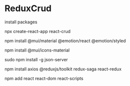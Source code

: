 # ReduxCrud
install packages



npx create-react-app react-crud


npm install @mui/material @emotion/react @emotion/styled


npm install @mui/icons-material



sudo npm install -g json-server


npm install axios @reduxjs/toolkit redux-saga react-redux



npm add react react-dom react-scripts
